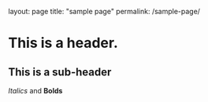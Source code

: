 layout: page
title: "sample page"
permalink: /sample-page/

# This is a header.
## This is a sub-header
*Italics* and **Bolds**
